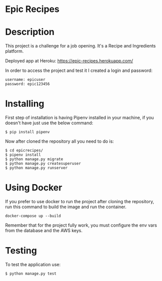 # Epic Recipes

# Description

This project is a challenge for a job opening. It's a Recipe and Ingredients platform.

Deployed app at Heroku: https://epic-recipes.herokuapp.com/

In order to access the project and test it I created a login and password:

```
username: epicuser
password: epic123456
```


# Installing

First step of installation is having Pipenv installed in your machine, if you doesn't have just use the below command:

``` $ pip install pipenv ```

Now after cloned the repository all you need to do is:

```
$ cd epicrecipes/
$ pipenv install
$ python manage.py migrate
$ python manage.py createsuperuser
$ python manage.py runserver
```

# Using Docker

If you prefer to use docker to run the project after cloning the repository, run
this command to build the image and run the container.

``` docker-compose up --build ```

Remember that for the project fully work, you must configure the env vars from 
the database and the AWS keys.


# Testing

To test the application use:

```$ python manage.py test```


